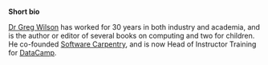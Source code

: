 **Short bio**

[Dr Greg Wilson](https://twitter.com/gvwilson) has worked for 30 years in both industry and academia, and is the author or editor of several books on computing and two for children. He co-founded [Software Carpentry](https://software-carpentry.org/), and is now Head of Instructor Training for [DataCamp](https://www.datacamp.com/home).
